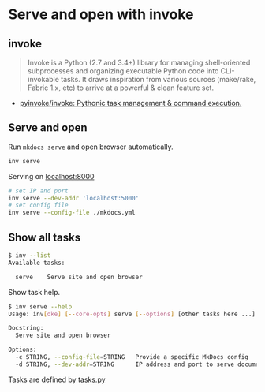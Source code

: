 # Serve and open with invoke



## invoke

> Invoke is a Python (2.7 and 3.4+) library for managing shell-oriented subprocesses and organizing executable Python code into CLI-invokable tasks. It draws inspiration from various sources (make/rake, Fabric 1.x, etc) to arrive at a powerful & clean feature set.

- [pyinvoke/invoke: Pythonic task management & command execution.](https://github.com/pyinvoke/invoke)



## Serve and open

Run `mkdocs serve` and open browser automatically.

```sh
inv serve
```

Serving on [localhost:8000](http://localhost:8000)

```sh
# set IP and port
inv serve --dev-addr 'localhost:5000'
# set config file
inv serve --config-file ./mkdocs.yml
```



## Show all tasks

```sh
$ inv --list
Available tasks:

  serve    Serve site and open browser
```

Show task help.

```sh
$ inv serve --help
Usage: inv[oke] [--core-opts] serve [--options] [other tasks here ...]

Docstring:
  Serve site and open browser

Options:
  -c STRING, --config-file=STRING   Provide a specific MkDocs config
  -d STRING, --dev-addr=STRING      IP address and port to serve documentation locally (default: localhost:8000)
```

Tasks are defined by [tasks.py](https://github.com/tuxpeople/documentation/blob/main/tasks.py)
